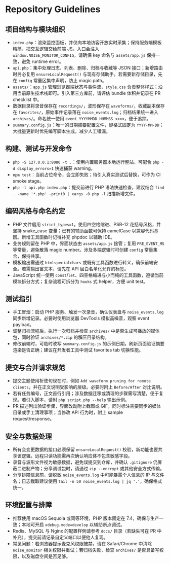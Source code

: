 # Repository Guidelines

## 项目结构与模块组织
- `index.php`：渲染监控面板，并仅向本地访客开放实时采集；保持服务端模板精简，把交互逻辑交给前端 JS。入口会注入 `window.NOISE_MONITOR_CONFIG`，请确保 key 命名与 `assets/app.js` 保持一致，避免 runtime error。
- `api.php`：集中处理日志、列表、删除、归档与收藏等 JSON 接口；新增路由时务必复用 `ensureLocalRequest()` 与现有存储助手。若需要新存储目录，先在 `config` 常量区集中声明，防止 magic path。
- `assets/`：`app.js` 管理浏览器端状态与事件流，`style.css` 负责整体样式；沿用当前原生技术栈即可。引入第三方库前，请评估 bundle 体积并记录在 PR checklist 中。
- 数据目录将录音保存在 `recordings/`，波形保存在 `waveforms/`，收藏副本保存在 `favorites/`，原始事件记录落在 `noise_events.log`；归档结果统一进入 `archives/`。命名统一使用 `event_YYYYMMDD_HHMMSS_xxxx`，便于追踪。
- `summary.config.js`：唯一的日期摘要配置文件，键格式固定为 `YYYY-MM-DD`；大批量更新时优先编写脚本生成，减少人工错漏。

## 构建、测试与开发命令
- `php -S 127.0.0.1:8080 -t .`：使用内置服务器本地运行整站，可配合 `php -d display_errors=1` 快速捕获 warning。
- `npm test`：当前占位命令，会立即失败；待引入真实测试后替换，可作为 CI smoke stage。
- `php -l api.php index.php`：提交前进行 PHP 语法快速检查，建议结合 `find . -name '*.php' -print0 | xargs -0 php -l` 扫描新增文件。

## 编码风格与命名约定
- PHP 文件启用 `strict_types=1`，使用四空格缩进、PSR-12 花括号风格，并坚持 snake_case 变量；已有的辅助函数可保持 camelCase 以兼容代码基因。新增工具函数时记得补充 phpdoc 以辅助 IDE。
- 业务规则留在 PHP 中，界面状态由 `assets/app.js` 接管；复用 `PRE_EVENT_MS` 等常量，避免散落 magic number。涉及多端逻辑时可创建 `config` 常量集合，保持共享。
- 模板输出需通过 `htmlspecialchars` 或既有工具函数进行转义，确保前端安全。若需输出富文本，请先在 API 层白名单化允许的标签。
- JavaScript 统一使用 `const`/`let`、四空格缩进与小而纯的工具函数，遵循当前模块拆分方式；复杂流程可拆分为 `hooks` 式 helper，方便 unit test。

## 测试指引
- 手工冒烟：启动 PHP 服务、触发一次录音，确认仪表盘与 `noise_events.log` 同步新增记录。必要时使用浏览器 DevTools 模拟高噪音，观察 event payload。
- 调整归档流程后，执行一次归档并检查 `archives/` 中是否生成可播放的媒体包，同时验证 `archives/*.zip` 的解压目录结构。
- 修改前端时，可临时改写 `summary.config.js` 的示例日期，刷新页面验证摘要渲染是否正确；建议在开发者工具中测试 favorites tab 切换性能。

## 提交与合并请求规范
- 提交主题使用祈使句现在时，例如 `Add waveform pruning for remote clients`，并在正文说明受影响的层级。必要时附上 `Before/After` 对比说明。
- 若有任务编号，正文首行引用；涉及数据迁移或清理的步骤需写清楚，便于复现。若引入脚本，请附 `php script.php --help` 输出示例。
- PR 描述列出验证步骤，界面改动附上截图或 GIF，同时标注需要同步的媒体目录或手工清理事项；当修改 API 行为时，附上 sample request/response。

## 安全与数据处理
- 所有会变更数据的接口必须保留 `ensureLocalRequest()` 校验，新功能也要共享该逻辑。远程只读功能需再次确认响应体不包含敏感字段。
- 录音与波形文件视为敏感数据，避免误提交到仓库，并确认 `.gitignore` 仍屏蔽二进制产物；分享调试包时，请通过 `zip --encrypt` 或其他安全方式传输。
- 分享排障信息前，请脱敏 `noise_events.log` 中可能暴露个人信息的 IP 与文件名；日志截取建议使用 `tail -n 50 noise_events.log | jq '.'`，确保格式统一。

## 环境配置与排障
- 推荐使用 macOS Sequoia 或同等环境，PHP 版本固定在 7.4，确保与生产一致；本地可开启 `xdebug.mode=develop` 以辅助断点调试。
- Redis、MySQL 与 Nginx 的配置样例请参考 `docs/` 目录（若缺失可在 PR 中补充），提交前请记录自定义端口以便他人复现。
- 常见问题：若浏览器提示麦克风权限被禁，请在 Safari/Chrome 中清除 `noise_monitor` 相关权限并重试；若归档失败，检查 `archives/` 是否具备写权限，以及磁盘空间是否足够。
